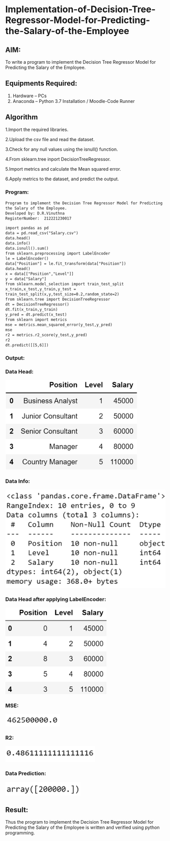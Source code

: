 # Implementation-of-Decision-Tree-Regressor-Model-for-Predicting-the-Salary-of-the-Employee

## AIM:
To write a program to implement the Decision Tree Regressor Model for Predicting the Salary of the Employee.

## Equipments Required:
1. Hardware – PCs
2. Anaconda – Python 3.7 Installation / Moodle-Code Runner

## Algorithm
1.Import the required libraries.

2.Upload the csv file and read the dataset.

3.Check for any null values using the isnull() function.

4.From sklearn.tree inport DecisionTreeRegressor.

5.Import metrics and calculate the Mean squared error.

6.Apply metrics to the dataset, and predict the output.

### Program:
```
Program to implement the Decision Tree Regressor Model for Predicting the Salary of the Employee.
Developed by: D.R.Vinuthna
RegisterNumber:  212221230017

```
```
import pandas as pd
data = pd.read_csv("Salary.csv")
data.head()
data.info()
data.isnull().sum()
from sklearn.preprocessing import LabelEncoder
le = LabelEncoder()
data["Position"] = le.fit_transform(data["Position"])
data.head()
x = data[["Position","Level"]]
y = data["Salary"]
from sklearn.model_selection import train_test_split
x_train,x_test,y_train,y_test = train_test_split(x,y,test_size=0.2,random_state=2)
from sklearn.tree import DecisionTreeRegressor
dt = DecisionTreeRegressor()
dt.fit(x_train,y_train)
y_pred = dt.predict(x_test)
from sklearn import metrics
mse = metrics.mean_squared_error(y_test,y_pred)
mse
r2 = metrics.r2_score(y_test,y_pred)
r2
dt.predict([[5,6]])

```

### Output:

### Data Head:
![output](https://github.com/VINUTHNA-2004/Implementation-of-Decision-Tree-Regressor-Model-for-Predicting-the-Salary-of-the-Employee/blob/main/11.PNG?raw=true)
### Data Info:
![output](https://github.com/VINUTHNA-2004/Implementation-of-Decision-Tree-Regressor-Model-for-Predicting-the-Salary-of-the-Employee/blob/main/22.PNG?raw=true)
### Data Head after applying LabelEncoder:
![output](https://github.com/VINUTHNA-2004/Implementation-of-Decision-Tree-Regressor-Model-for-Predicting-the-Salary-of-the-Employee/blob/main/33.PNG?raw=true)
### MSE:
![output](https://github.com/VINUTHNA-2004/Implementation-of-Decision-Tree-Regressor-Model-for-Predicting-the-Salary-of-the-Employee/blob/main/44.PNG?raw=true)
### R2:
![output](https://github.com/VINUTHNA-2004/Implementation-of-Decision-Tree-Regressor-Model-for-Predicting-the-Salary-of-the-Employee/blob/main/55.PNG?raw=true)
### Data Prediction:
![output](https://github.com/VINUTHNA-2004/Implementation-of-Decision-Tree-Regressor-Model-for-Predicting-the-Salary-of-the-Employee/blob/main/66.PNG?raw=true)



## Result:
Thus the program to implement the Decision Tree Regressor Model for Predicting the Salary of the Employee is written and verified using python programming.
